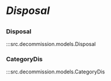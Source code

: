 # ***Disposal***

##

###  Disposal
:::src.decommission.models.Disposal

### CategoryDis
:::src.decommission.models.CategoryDis
